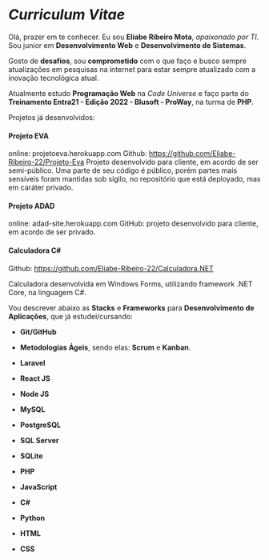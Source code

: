 # ***Curriculum Vitae***

Olá, prazer em te conhecer. Eu sou **Eliabe Ribeiro Mota**, *apaixonado por TI*. Sou junior em **Desenvolvimento Web** e **Desenvolvimento de Sistemas**.

Gosto de **desafios**, sou **comprometido** com o que faço e busco sempre atualizações em pesquisas na internet para estar sempre atualizado com a inovação tecnológica atual.

Atualmente estudo **Programação Web** na *Code Universe* e faço parte do **Treinamento Entra21 - Edição 2022 - Blusoft - ProWay**, na turma de **PHP**.

Projetos já desenvolvidos:

#### Projeto EVA
online: projetoeva.herokuapp.com
Github: https://github.com/Eliabe-Ribeiro-22/Projeto-Eva
Projeto desenvolvido para cliente, em acordo de ser semi-público. Uma parte de seu código é público, porém partes mais sensíveis foram mantidas sob sigilo, no repositório que está deployado, mas em caráter privado.

#### Projeto ADAD
online: adad-site.herokuapp.com
GitHub: projeto desenvolvido para cliente, em acordo de ser privado.

#### Calculadora C#
Github: https://github.com/Eliabe-Ribeiro-22/Calculadora.NET

Calculadora desenvolvida em Windows Forms, utilizando framework .NET Core, na linguagem C#.

Vou descrever abaixo as **Stacks** e **Frameworks** para **Desenvolvimento de Aplicações**, que já estudei/cursando:

- **Git/GitHub**
- **Metodologias Ágeis**, sendo elas: **Scrum** e **Kanban**.

- **Laravel**
- **React JS**
- **Node JS**

- **MySQL**
- **PostgreSQL**
- **SQL Server**
- **SQLite**

- **PHP**
- **JavaScript**
- **C#**
- **Python**
- **HTML**
- **CSS**
